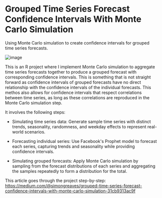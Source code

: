 # Grouped Time Series Forecast Confidence Intervals With Monte Carlo Simulation
Using Monte Carlo simulation to create confidence intervals for grouped time series forecasts.

![image](https://github.com/user-attachments/assets/98d3883f-1b37-40f1-a190-d8c37cb84f52)

This is an R project where I implement Monte Carlo simulation to aggregate time series forecasts together to produce a grouped forecast with corresponding confidence intervals.
This is something that is not straight forward as confidence intervals of grouped forecasts have no direct relationship with the confidence intervals of the individual forecasts. This methos also allows for confidence intervals that respect correlations between time series, as long as these correlations are reproduced in the Monte Carlo simulation step.

It involves the following steps:

- Simulating time series data: Generate sample time series with distinct trends, seasonality, randomness, and weekday effects to represent real-world scenarios.

- Forecasting individual series: Use Facebook's Prophet model to forecast each series, capturing trends and seasonality while providing confidence intervals.

- Simulating grouped forecasts: Apply Monte Carlo simulation by sampling from the forecast distributions of each series and aggregating the samples repeatedly to form a distribution for the total.

This article goes through the project step-by-step:
https://medium.com/@simongreaves/grouped-time-series-forecast-confidence-intervals-with-monte-carlo-simulation-31cb9313ac9f
